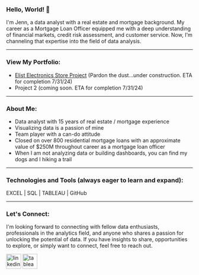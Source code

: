 ### Hello, World! 👋
I'm Jenn, a data analyst with a real estate and mortgage background.  My career as a Mortgage Loan Officer equipped me with a deep understanding of financial markets, credit risk assessment, and customer service. Now, I'm channeling that expertise into the field of data analysis.
____________________________________________________________________________________
### View My Portfolio:

- [Elist Electronics Store Project](https://github.com/jenncash29/Elist-Electronics-Store-Project/tree/main) (Pardon the dust...under construction.  ETA for completion 7/31/24)
- Project 2 (coming soon. ETA for completion 7/31/24)
____________________________________________________________________________________
### About Me:
- Data analyst with 15 years of real estate / mortgage experience 
- Visualizing data is a passion of mine 
- Team player with a can-do attitude 
- Closed on over 800 residential mortgage loans with an approximate value of $250M throughout career as a mortgage loan officer 
- When I am not analyzing data or building dashboards, you can find my dogs and I hiking a trail

____________________________________________________________________________________
### Technologies and Tools (always eager to learn and expand):
EXCEL | SQL | TABLEAU | GitHub
____________________________________________________________________________________
### Let's Connect:
I'm looking forward to connecting with fellow data enthusiasts, professionals in the analytics field,
and anyone who shares a passion for unlocking the potential of data. If you have insights to share,
opportunities to explore, or simply want to connect, feel free to reach out. 

[<img src='https://cdn.jsdelivr.net/npm/simple-icons@3.0.1/icons/linkedin.svg' alt='linkedin' height='40'>](https://www.linkedin.com/in/jenncash29/)  [<img src='https://cdn.jsdelivr.net/npm/simple-icons@3.0.1/icons/tableau.svg' alt='tableau' height='40'>](https://public.tableau.com/app/profile/jenncash29/vizzes)  

